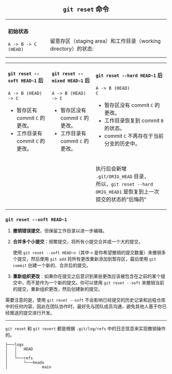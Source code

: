 ## <center>`git reset` 命令</center>
<table><tr><td style='vertical-align:top;'>

#### 初始状态
```
A -> B -> C (HEAD)
```

</td><td style='vertical-align:middle;'>
<br><br>
留意存区（staging area）和工作目录（working directory）的状态:

</td></tr></table>

<table><tr><td style='vertical-align:top;'>

#### `git reset --soft HEAD~1` 后
```
A -> B (HEAD) -> C
```
- 暂存区有 commit `C` 的更改。
- 工作目录有 commit `C` 的更改。

</td><td style='vertical-align:top;'>

#### `git reset --mixed HEAD~1` 后
```
A -> B (HEAD) -> C
```
- 暂存区没有 commit `C` 的更改。
- 工作目录有 commit `C` 的更改。

</td><td style='vertical-align:top;'>

#### `git reset --hard HEAD~1` 后
```
A -> B (HEAD)
C
```
- 暂存区没有 commit `C` 的更改。
- 工作目录恢复到 commit `B` 的状态。
- commit `C` 不再存在于当前分支的历史中。



</td></tr><tr><td style='vertical-align:top;'>

</td><td style='vertical-align:top;'>

</td><td style='vertical-align:top;'>

执行后会新增 `.git/ORIG_HEAD` 目录，  
所以，`git reset --hard ORIG_HEAD1` 是恢复到上一次提交的状态的“后悔药”

</td></tr></table>


### `git reset --soft HEAD~1`

1. **撤销错误提交**，但保留工作目录以进一步编辑。
2. **合并多个小提交**：频繁提交，将所有小提交合并成一个大的提交。

    使用 `git reset --soft HEAD~n`（其中 `n` 是你希望撤销的提交数量）来撤销多个提交，然后使用 `git add` 将所有更改重新添加到暂存区，最后使用 `git commit` 创建一个新的、合并后的提交。

3. **重新组织更改**：如果你在提交之后意识到某些更改应该被包含在之前的某个提交中，而不是作为一个新的提交。你可以使用 `git reset --soft` 来撤销当前的提交，重新组织更改，然后创建新的提交。

需要注意的是，使用 `git reset --soft` 不会影响已经提交的历史记录和远程仓库中的任何内容，因此在团队协作时，最好先与团队成员沟通，避免其他人基于你已经推送的提交进行开发。

---

`git reset` 和 `git revert`
都是根据 `.git/log/refs` 中的日志信息来实现撤销操作的。

```
├───logs
│   │   HEAD
│   │
│   └───refs
│       └───heads
│               main
```